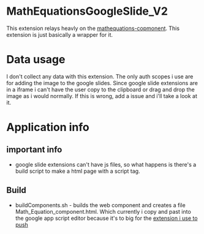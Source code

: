 # MathEquationsGoogleSlide_V2
This extension relays heavly on the [mathequations-copmonent](https://github.com/brendena/MathEquations-component).  This extension is just basically a wrapper for it.

# Data usage
I don't collect any data with this extension.  The only auth scopes i use are for adding the image to the google slides.  Since google slide extensions are in a iframe i can't have the user copy to the clipboard or drag and drop the image as i would normally.  If this is wrong, add a issue and i'll take a look at it.

# Application info
## important info
* google slide extensions can't have js files, so what happens is there's a build script to make a html page with a script tag.

## Build
* buildComponents.sh - builds the web component and creates a file Math_Equation_component.html. Which currently i copy and past into the google app script editor because it's to big for the [extension i use to push](https://chrome.google.com/webstore/detail/google-apps-script-github/lfjcgcmkmjjlieihflfhjopckgpelofo?hl=en)
